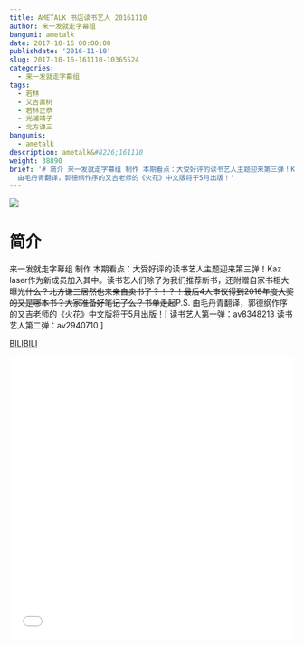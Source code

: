 ```yaml
---
title: AMETALK 书店读书艺人 20161110
author: 来一发就走字幕组
bangumi: ametalk
date: 2017-10-16 00:00:00
publishdate: '2016-11-10'
slug: 2017-10-16-161110-10365524
categories:
  - 来一发就走字幕组
tags:
  - 若林
  - 又吉直树
  - 若林正恭
  - 光浦靖子
  - 北方谦三
bangumis:
  - ametalk
description: ametalk&#8226;161110
weight: 38890
brief: '# 简介 来一发就走字幕组 制作 本期看点：大受好评的读书艺人主题迎来第三弹！Kaz laser作为新成员加入其中。读书艺人们除了为我们推荐新书，还附赠自家书柜大曝光~~什么？北方谦三居然也来亲自卖书了？！？！最后4人审议得到2016年度大奖的又是哪本书？大家准备好笔记了么？书单走起~~P.S.
  由毛丹青翻译，郭德纲作序的又吉老师的《火花》中文版将于5月出版！'
---
```


![](https://i.imgur.com/leOLp7e.jpg)

# 简介  
来一发就走字幕组 制作
本期看点：大受好评的读书艺人主题迎来第三弹！Kaz laser作为新成员加入其中。读书艺人们除了为我们推荐新书，还附赠自家书柜大曝光~~什么？北方谦三居然也来亲自卖书了？！？！最后4人审议得到2016年度大奖的又是哪本书？大家准备好笔记了么？书单走起~~P.S. 由毛丹青翻译，郭德纲作序的又吉老师的《火花》中文版将于5月出版！[ 读书艺人第一弹：av8348213 读书艺人第二弹：av2940710 ]

  [BILIBILI](https://www.bilibili.com/video/av10365524/)


<div class="vcontainer">  <iframe class='video' src="//www.bilibili.com/blackboard/player.html?aid=10365524" width="100%" height="500" frameborder="0" allowfullscreen="allowfullscreen"></iframe></div>
